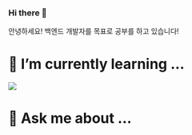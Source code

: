 ### Hi there 👋
안녕하세요! 백엔드 개발자를 목표로 공부를 하고 있습니다!


# 📜 I’m currently learning ...

 <img src="https://img.shields.io/badge/C-#A8B9CC?style=flat&logo=C&logoColor=white"/>


# 📩 Ask me about ...


# 


<!--
**Ahnseojun/Ahnseojun** is a ✨ _special_ ✨ repository because its `README.md` (this file) appears on your GitHub profile.

Here are some ideas to get you started:

📜📃📩🎯💻

- 🔭 I’m currently working on ...
- 🌱 I’m currently learning ...
- 👯 I’m looking to collaborate on ...
- 🤔 I’m looking for help with ...
- 💬 Ask me about ...
- 📫 How to reach me: ...
- 😄 Pronouns: ...
- ⚡ Fun fact: ...
-->
